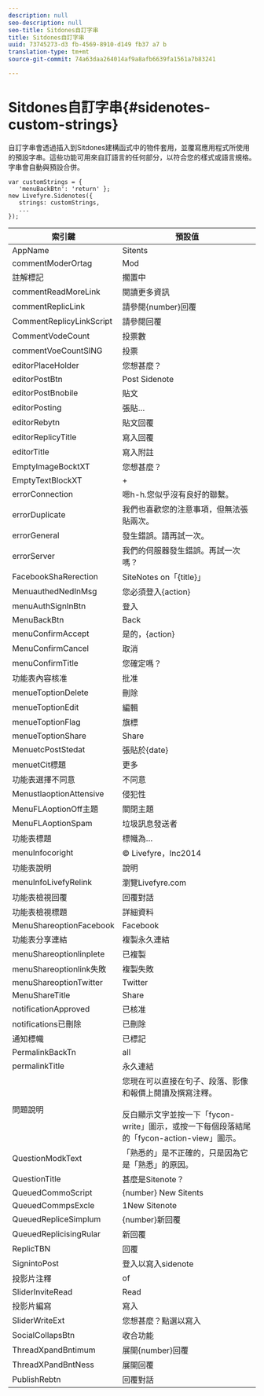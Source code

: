 ```yaml
---
description: null
seo-description: null
seo-title: Sitdones自訂字串
title: Sitdones自訂字串
uuid: 73745273-d3 fb-4569-8910-d149 fb37 a7 b
translation-type: tm+mt
source-git-commit: 74a63daa264014af9a8afb6639fa1561a7b83241

---
```



# Sitdones自訂字串{#sidenotes-custom-strings}

自訂字串會透過插入到Sitdones建構函式中的物件套用，並覆寫應用程式所使用的預設字串。這些功能可用來自訂語言的任何部分，以符合您的樣式或語言規格。字串會自動與預設合併。

```
var customStrings = { 
   'menuBackBtn': 'return' }; 
new Livefyre.Sidenotes({ 
   strings: customStrings, 
   ...  
});
```

| 索引鍵 | 預設值 |
|---|---|
| AppName | Sitents |
| commentModerOrtag | Mod |
| 註解標記 | 擱置中 |
| commentReadMoreLink | 閱讀更多資訊 |
| commentReplicLink | 請參閱{number}回覆 |
| CommentReplicyLinkScript | 請參閱回覆 |
| CommentVodeCount | 投票數 |
| commentVoeCountSING | 投票 |
| editorPlaceHolder | 您想甚麼？ |
| editorPostBtn | Post Sidenote |
| editorPostBnobile | 貼文 |
| editorPosting | 張貼… |
| editorRebytn | 貼文回覆 |
| editorReplicyTitle | 寫入回覆 |
| editorTitle | 寫入附註 |
| EmptyImageBocktXT | 您想甚麼？ |
| EmptyTextBlockXT | + |
| errorConnection | 嗯h-h.您似乎沒有良好的聯繫。 |
| errorDuplicate | 我們也喜歡您的注意事項，但無法張貼兩次。 |
| errorGeneral | 發生錯誤。請再試一次。 |
| errorServer | 我們的伺服器發生錯誤。再試一次嗎？ |
| FacebookShaRerection | SiteNotes on「{title}」 |
| MenuauthedNedInMsg | 您必須登入{action} |
| menuAuthSignInBtn | 登入 |
| MenuBackBtn | Back |
| menuConfirmAccept | 是的，{action} |
| MenuConfirmCancel | 取消 |
| menuConfirmTitle | 您確定嗎？ |
| 功能表內容核准 | 批准 |
| menueToptionDelete | 刪除 |
| menueToptionEdit | 編輯 |
| menueToptionFlag | 旗標 |
| menueToptionShare | Share |
| MenuetcPostStedat | 張貼於{date} |
| menuetCit標題 | 更多 |
| 功能表選擇不同意 | 不同意 |
| MenustlaoptionAttensive | 侵犯性 |
| MenuFLAoptionOff主題 | 關閉主題 |
| MenuFLAoptionSpam | 垃圾訊息發送者 |
| 功能表標題 | 標幟為… |
| menuInfocoright | © Livefyre，Inc2014 |
| 功能表說明 | 說明 |
| menuInfoLivefyRelink | 瀏覽Livefyre.com |
| 功能表檢視回覆 | 回覆對話 |
| 功能表檢視標題 | 詳細資料 |
| MenuShareoptionFacebook | Facebook |
| 功能表分享連結 | 複製永久連結 |
| menuShareoptionlinplete | 已複製 |
| menuShareoptionlink失敗 | 複製失敗 |
| menuShareoptionTwitter | Twitter |
| MenuShareTitle | Share |
| notificationApproved | 已核准 |
| notifications已刪除 | 已刪除 |
| 通知標幟 | 已標記 |
| PermalinkBackTn | all |
| permalinkTitle | 永久連結 |
| 問題說明 | 您現在可以直接在句子、段落、影像和報價上閱讀及撰寫注釋。<br><br>反白顯示文字並按一下「fycon-write」圖示，或按一下每個段落結尾的「fycon-action-view」圖示。 |
| QuestionModkText | 「熟悉的」是不正確的，只是因為它是「熟悉」的原因。 |
| QuestionTitle | 甚麼是Sitenote？ |
| QueuedCommoScript | {number} New Sitents |
| QueuedCommpsExcle | 1New Sitenote |
| QueuedRepliceSimplum | {number}新回覆 |
| QueuedReplicisingRular | 新回覆 |
| ReplicTBN | 回覆 |
| SignintoPost | 登入以寫入sidenote |
| 投影片注釋 | of |
| SliderInviteRead | Read |
| 投影片編寫 | 寫入 |
| SliderWriteExt | 您想甚麼？點選以寫入 |
| SocialCollapsBtn | 收合功能 |
| ThreadXpandBntimum | 展開{number}回覆 |
| ThreadXPandBntNess | 展開回覆 |
| PublishRebtn | 回覆對話 |
